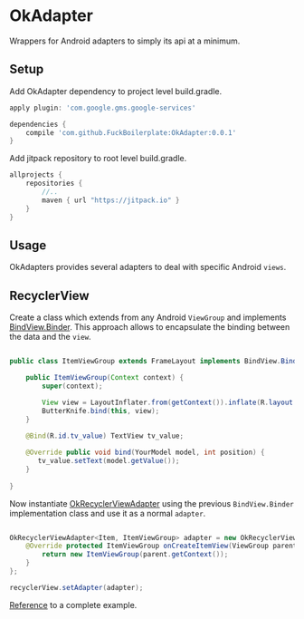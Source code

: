 # OkAdapter
Wrappers for Android adapters to simply its api at a minimum.   

## Setup
Add OkAdapter dependency to project level build.gradle.

```gradle
apply plugin: 'com.google.gms.google-services'

dependencies {
    compile 'com.github.FuckBoilerplate:OkAdapter:0.0.1'
}
```

Add jitpack repository to root level build.gradle.

```gradle
allprojects {
    repositories {
        //..
        maven { url "https://jitpack.io" }
    }
}

```

## Usage

OkAdapters provides several adapters to deal with specific Android `views`.

## RecyclerView
Create a class which extends from any Android `ViewGroup` and implements [BindView.Binder](https://github.com/FuckBoilerplate/OkAdapters/blob/master/library/src/main/java/library/recycler_view/BindView.java). This approach allows to encapsulate the binding between the data and the `view`.
 
 ```java
 
 public class ItemViewGroup extends FrameLayout implements BindView.Binder<YourModel> {
 
     public ItemViewGroup(Context context) {
         super(context);
 
         View view = LayoutInflater.from(getContext()).inflate(R.layout.your_model_view_group, this, true);
         ButterKnife.bind(this, view);
     }
  
     @Bind(R.id.tv_value) TextView tv_value;

     @Override public void bind(YourModel model, int position) {
        tv_value.setText(model.getValue());
     }
     
 }
 
 ```
 
  Now instantiate [OkRecyclerViewAdapter](https://github.com/FuckBoilerplate/OkAdapters/blob/master/library/src/main/java/library/recycler_view/OkRecyclerViewAdapter.java) using the previous `BindView.Binder` implementation class and use it as a normal `adapter`.

 ```java
 
 OkRecyclerViewAdapter<Item, ItemViewGroup> adapter = new OkRecyclerViewAdapter<Item, ItemViewGroup>() {
     @Override protected ItemViewGroup onCreateItemView(ViewGroup parent, int viewType) {
         return new ItemViewGroup(parent.getContext());
     }
 };
 
 recyclerView.setAdapter(adapter);
 
  ```
[Reference](https://github.com/FuckBoilerplate/OkAdapters/tree/master/app/src/main/java/app/recycler_view) to a complete example.  

